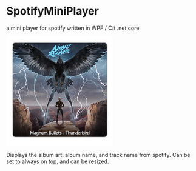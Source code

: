 # SpotifyMiniPlayer
a mini player for spotify written in WPF / C# .net core

![preview](assets/preview.png "Preview")

Displays the album art, album name, and track name from spotify. Can be set to always on top, and can be resized.
